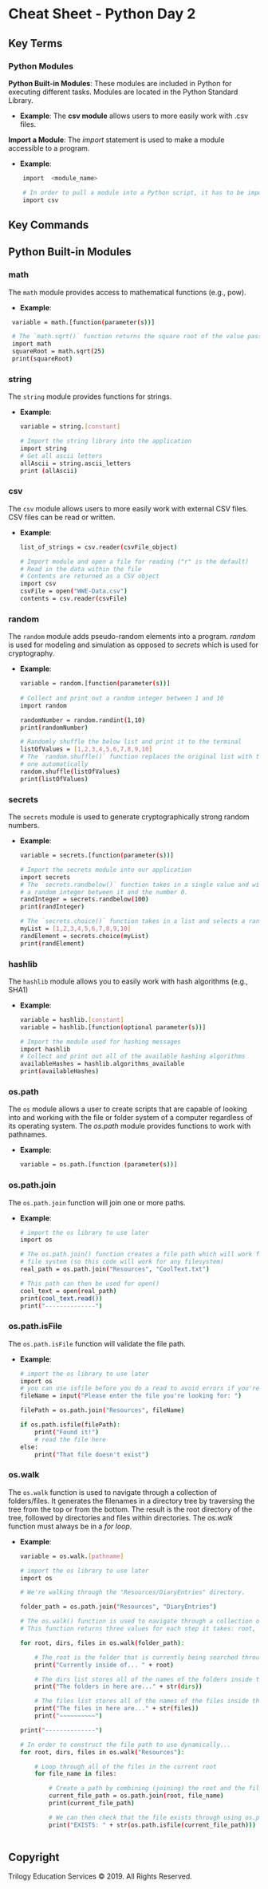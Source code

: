 # Cheat Sheet - Python Day 2

## Key Terms

### Python Modules

 **Python Built-in Modules**: These modules are included in Python for executing different tasks. Modules are located in the Python Standard Library.

 - **Example**: The **csv module** allows users to more easily work with .csv files.  


**Import a Module**: The *import* statement is used to make a module accessible to a program.
 - **Example**: 
```bash 
    import  <module_name>   

    # In order to pull a module into a Python script, it has to be imported 
    import csv   
```

## Key Commands

## Python Built-in Modules

### math

The `math` module provides access to mathematical functions (e.g., pow).

 - **Example**: 

```bash 
 variable = math.[function(parameter(s))] 

 # The `math.sqrt()` function returns the square root of the value passed
 import math
 squareRoot = math.sqrt(25)
 print(squareRoot)  
 ```

### string

The `string` module provides functions for strings.

 - **Example**: 

    ```bash 
    variable = string.[constant]
 
    # Import the string library into the application
    import string
    # Get all ascii letters
    allAscii = string.ascii_letters
    print (allAscii)
    ```

### csv  

The `csv` module allows users to more easily work with external CSV files. CSV files can be read or written.

 - **Example**:
    ```bash 
    list_of_strings = csv.reader(csvFile_object) 

    # Import module and open a file for reading ("r" is the default)
    # Read in the data within the file
    # Contents are returned as a CSV object
    import csv
    csvFile = open("WWE-Data.csv")
    contents = csv.reader(csvFile)  
    ```

### random

The `random` module adds pseudo-random elements into a program. *random* is used for modeling and simulation as opposed to *secrets* which is used for cryptography.

 - **Example**:
    ```bash 
    variable = random.[function(parameter(s))] 
  
    # Collect and print out a random integer between 1 and 10
    import random

    randomNumber = random.randint(1,10)
    print(randomNumber) 

    # Randomly shuffle the below list and print it to the terminal
    listOfValues = [1,2,3,4,5,6,7,8,9,10]
    # The `random.shuffle()` function replaces the original list with the shuffled 
    # one automatically
    random.shuffle(listOfValues)
    print(listOfValues)
     ```
 
### secrets

The `secrets` module is used to generate cryptographically strong random numbers.

 - **Example**:
    ```bash 
    variable = secrets.[function(parameter(s))]

    # Import the secrets module into our application 
    import secrets
    # The `secrets.randbelow()` function takes in a single value and will return 
    # a random integer between it and the number 0.
    randInteger = secrets.randbelow(100)
    print(randInteger)

    # The `secrets.choice()` function takes in a list and selects a random element from within it
    myList = [1,2,3,4,5,6,7,8,9,10]
    randElement = secrets.choice(myList)
    print(randElement)
    ```

### hashlib

The `hashlib` module allows you to easily work with hash algorithms (e.g., SHA1)

 - **Example**:
    ```bash 
    variable = hashlib.[constant]
    variable = hashlib.[function(optional parameter(s))]
 
    # Import the module used for hashing messages
    import hashlib
    # Collect and print out all of the available hashing algorithms
    availableHashes = hashlib.algorithms_available
    print(availableHashes)  
    ```

### os.path

The `os` module allows a user to create scripts that are capable of looking into and working with the file or folder system of a computer regardless of its operating system. The *os.path* module provides functions to work with pathnames. 

 - **Example**: 

    ```bash 
    variable = os.path.[function (parameter(s))]
   ```

### os.path.join 

The `os.path.join` function will join one or more paths.
    
  - **Example**: 
    
    ```bash 
    # import the os library to use later
    import os 

    # The os.path.join() function creates a file path which will work for the current 
    # file system (so this code will work for any filesystem)
    real_path = os.path.join("Resources", "CoolText.txt")

    # This path can then be used for open()
    cool_text = open(real_path)
    print(cool_text.read())
    print("--------------")
    ```

### os.path.isFile 

The `os.path.isFile` function will validate the file path.

 - **Example**:  

    ```bash
    # import the os library to use later
    import os 
    # you can use isfile before you do a read to avoid errors if you're not sure the file will be there:
    fileName = input("Please enter the file you're looking for: ")

    filePath = os.path.join("Resources", fileName)

    if os.path.isfile(filePath):
        print("Found it!")
        # read the file here
    else:
        print("That file doesn't exist")
    ``` 

### os.walk

The `os.walk` function is used to navigate through a collection of folders/files. It generates the filenames in a directory tree by traversing the tree from the top or from the bottom.  The result is the root directory of the tree, followed by directories and files within directories. The *os.walk* function must always be in a *for loop*.  

 - **Example**: 

    ```bash 
    variable = os.walk.[pathname]

    # import the os library to use later
    import os

    # We're walking through the "Resources/DiaryEntries" directory.

    folder_path = os.path.join("Resources", "DiaryEntries")

    # The os.walk() function is used to navigate through a collection of folders/files
    # This function returns three values for each step it takes: root, dirs, and files.

    for root, dirs, files in os.walk(folder_path):

        # The root is the folder that is currently being searched through
        print("Currently inside of... " + root)

        # The dirs list stores all of the names of the folders inside the current root
        print("The folders in here are..." + str(dirs))

        # The files list stores all of the names of the files inside the current root
        print("The files in here are..." + str(files))
        print("~~~~~~~~~~")

    print("--------------")

    # In order to construct the file path to use dynamically...
    for root, dirs, files in os.walk("Resources"):

        # Loop through all of the files in the current root
        for file_name in files:

            # Create a path by combining (joining) the root and the file name
            current_file_path = os.path.join(root, file_name)
            print(current_file_path)

            # We can then check that the file exists through using os.path.isfile()
            print("EXISTS: " + str(os.path.isfile(current_file_path)))
            
## Copyright

Trilogy Education Services © 2019. All Rights Reserved.
